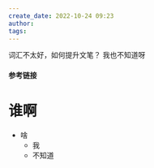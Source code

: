```yaml
---
create_date: 2022-10-24 09:23
author: 
tags: 
---
```

词汇不太好，如何提升文笔？
我也不知道呀

#### 参考链接

# 谁啊
- 啥
	- 我
	- 不知道